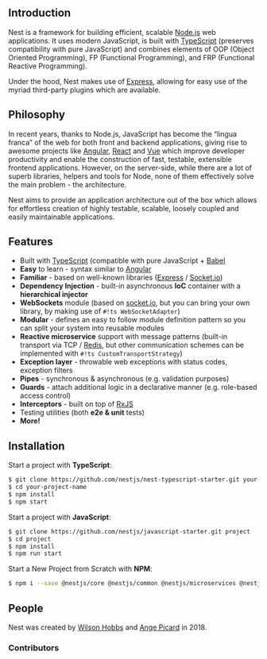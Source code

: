 ## Introduction
Nest is a framework for building efficient, scalable [Node.js](http://nodejs.org) web applications. It uses modern JavaScript, is built with [TypeScript](http://www.typescriptlang.org) (preserves compatibility with pure JavaScript) and combines elements of OOP (Object Oriented Programming), FP (Functional Programming), and FRP (Functional Reactive Programming).

Under the hood, Nest makes use of [Express](https://expressjs.com/), allowing for easy use of the myriad third-party plugins which are available.

## Philosophy
In recent years, thanks to Node.js, JavaScript has become the “lingua franca” of the web for both front and backend applications, giving rise to awesome projects like [Angular](https://angular.io/), [React](https://github.com/facebook/react) and [Vue](https://github.com/vuejs/vue) which improve developer productivity and enable the construction of fast, testable, extensible frontend applications. However, on the server-side, while there are a lot of superb libraries, helpers and tools for Node, none of them effectively solve the main problem - the architecture.

Nest aims to provide an application architecture out of the box which allows for effortless creation of highly testable, scalable, loosely coupled and easily maintainable applications.

## Features
- Built with [TypeScript](http://www.typescriptlang.org) (compatible with pure JavaScript + [Babel](http://babeljs.io/)
- **Easy** to learn - syntax similar to [Angular](https://angular.io/)
- **Familiar** - based on well-known libraries ([Express](https://github.com/expressjs/express) / [Socket.io](https://github.com/socketio/socket.io))
- **Dependency Injection** - built-in asynchronous **IoC** container with a **hierarchical injector**
- **WebSockets** module (based on [socket.io](https://github.com/socketio/socket.io), but you can bring your own library, by making use of `#!ts WebSocketAdapter`)
- **Modular** - defines an easy to follow module definition pattern so you can split your system into reusable modules
- **Reactive microservice** support with message patterns (built-in transport via TCP / [Redis](https://redis.io/), but other communication schemes can be implemented with `#!ts CustomTransportStrategy`)
- **Exception layer** - throwable web exceptions with status codes, exception filters
- **Pipes** - synchronous & asynchronous (e.g. validation purposes)
- **Guards** - attach additional logic in a declarative manner (e.g. role-based access control)
- **Interceptors** - built on top of [RxJS](https://github.com/reactivex/rxjs)
- Testing utilities (both **e2e & unit** tests)
- **More!**

## Installation
Start a project with **TypeScript**:

```sh
$ git clone https://github.com/nestjs/nest-typescript-starter.git your-project-name
$ cd your-project-name
$ npm install
$ npm start
```

Start a project with **JavaScript**:
```bash
$ git clone https://github.com/nestjs/javascript-starter.git project
$ cd project
$ npm install
$ npm run start
```

Start a New Project from Scratch with **NPM**:
```bash
$ npm i --save @nestjs/core @nestjs/common @nestjs/microservices @nestjs/websockets @nestjs/testing reflect-metadata rxjs
```

## People
Nest was created by [Wilson Hobbs](https://wilsonhobbs.com) and [Ange Picard](https://twitter.com/MonsieurMan) in 2018.

### Contributors
<p class="contributors"></p>

